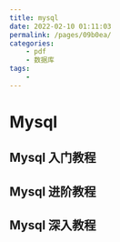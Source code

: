 ```yaml
---
title: mysql
date: 2022-02-10 01:11:03
permalink: /pages/09b0ea/
categories:
    - pdf
    - 数据库
tags:
    -
---
```


# Mysql

## Mysql 入门教程

## Mysql 进阶教程

## Mysql 深入教程
